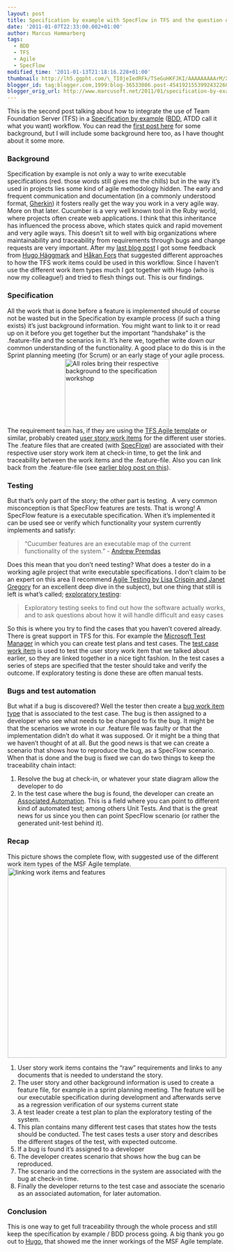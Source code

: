 ```yaml
---
layout: post
title: Specification by example with SpecFlow in TFS and the question of traceability
date: '2011-01-07T22:33:00.002+01:00'
author: Marcus Hammarberg
tags:
  - BDD
  - TFS
  - Agile
  - SpecFlow
modified_time: '2011-01-13T21:18:16.228+01:00'
thumbnail: http://lh5.ggpht.com/\_TI0jeIedRFk/TSeGuHKFJKI/AAAAAAAAArM/XjCCauGjlF0/s72-c/specws_thumb%5B2%5D.jpg?imgmax=800
blogger_id: tag:blogger.com,1999:blog-36533086.post-4541921553992432260
blogger_orig_url: http://www.marcusoft.net/2011/01/specification-by-example-with-specflow.html
---
```


This is the second post talking about how to integrate the use of
Team Foundation Server (TFS) in a
<a href="http://specificationbyexample.com/"
target="_blank">Specification by example</a>
(<a href="http://en.wikipedia.org/wiki/Behavior_Driven_Development"
target="_blank">BDD</a>, ATDD call it what you want) workflow. You can
read the <a
href="http://www.marcusoft.net/2010/12/managing-bdd-features-in-your-project.html"
target="_blank">first post here</a> for some background, but I will
include some background here too, as I have thought about it some
more.

### Background

Specification by example is not only a way to write executable
specifications (red. those words still gives me the chills) but in the
way it’s used in projects lies some kind of agile methodology hidden.
The early and frequent communication and documentation (in a commonly
understood format,
<a href="https://github.com/aslakhellesoy/cucumber/wiki/gherkin"
target="_blank">Gherkin</a>) it fosters really get the way you work in a
very agile way. More on that later.
Cucumber is a very well known tool in the Ruby world, where projects
often create web applications. I think that this inheritance has
influenced the process above, which states quick and rapid movement and
very agile ways.
This doesn’t sit to well with big organizations where maintainability
and traceability from requirements through bugs and change requests are
very important.
After my <a
href="http://www.marcusoft.net/2010/12/managing-bdd-features-in-your-project.html"
target="_blank">last blog post</a> I got some feedback from
<a href="http://www.hugohaggmark.com/" target="_blank">Hugo Häggmark</a>
and <a href="http://hakanforss.wordpress.com/" target="_blank">Håkan
Fors</a> that suggested different approaches to how the TFS work items
could be used in this workflow. Since I haven’t use the different work
item types much I got together with Hugo (who is now my colleague!) and
tried to flesh things out. This is our findings.

### Specification

All the work that is done before a feature is implemented should of
course not be wasted but in the Specification by example process (if
such a thing exists) it’s just background information. You might want to
link to it or read up on it before you get together but the important
“handshake” is the .feature-file and the scenarios in it.
It’s here we, together write down our common understanding of the
functionality. A good place to do this is in the Sprint planning meeting
(for Scrum) or an early stage of your agile process.
[<img
src="http://lh5.ggpht.com/_TI0jeIedRFk/TSeGuHKFJKI/AAAAAAAAArM/XjCCauGjlF0/specws_thumb%5B2%5D.jpg?imgmax=800"
title="All roles bring their respective background to the specification workshop"
data-border="0"
style="background-image: none; border-bottom-width: 0px; border-left-width: 0px; border-right-width: 0px; border-top-width: 0px; display: block; float: none; margin-left: auto; margin-right: auto; padding-left: 0px; padding-right: 0px; padding-top: 0px;"
width="240" height="156"
alt="All roles bring their respective background to the specification workshop" />](http://lh5.ggpht.com/_TI0jeIedRFk/TSeGtaWUfhI/AAAAAAAAArI/9OIHeyCXRuY/s1600-h/specws%5B4%5D.jpg)
The requirement team has, if they are using the
<a href="http://msdn.microsoft.com/en-us/library/dd997897.aspx"
target="_blank">TFS Agile template</a> or similar, probably created
<a href="http://msdn.microsoft.com/en-us/library/dd380634.aspx"
target="_blank">user story work items</a> for the different user
stories. The .feature files that are created (with
<a href="http://www.specflow.org/" target="_blank">SpecFlow</a>) are
associated with their respective user story work item at check-in time,
to get the link and traceability between the work items and the
.feature-file. Also you can link back from the .feature-file (see <a
href="http://www.marcusoft.net/2010/12/managing-bdd-features-in-your-project.html"
target="_blank">earlier blog post on this</a>).

### Testing

But that’s only part of the story; the other part is testing.  A very
common misconception is that SpecFlow features are tests. That is wrong!
A SpecFlow feature is a executable specification. When it’s implemented
it can be used see or verify which functionality your system currently
implements and satisfy:

> “Cucumber features are an executable map of the current
> functionality of the system.” - <a
> href="http://groups.google.com/group/behaviordrivendevelopment/msg/e8b983ae5b433b99?pli=1"
> target="_blank">Andrew Premdas</a>

Does this mean that you don’t need testing? What does a tester do in a
working agile project that write executable specifications.
I don’t claim to be an expert on this area (I recommend <a
href="http://www.amazon.com/Agile-Testing-Practical-Guide-Testers/dp/0321534468"
target="_blank">Agile Testing by Lisa Crispin and Janet Gregory</a> for
an excellent deep dive in the subject), but one thing that still is left
is what’s called;
<a href="http://en.wikipedia.org/wiki/Exploratory_testing"
target="_blank">exploratory testing</a>:

> Exploratory testing seeks to find out how the software actually works,
> and to ask questions about how it will handle difficult and easy cases

So this is where you try to find the cases that you haven’t covered
already. There is great support in TFS for this. For example the
<a href="http://msdn.microsoft.com/en-us/library/bb385901.aspx"
target="_blank">Microsoft Test Manager</a> in which you can create test
plans and test cases.
The <a href="http://msdn.microsoft.com/en-us/library/dd380712.aspx"
target="_blank">test case work item</a> is used to test the user story
work item that we talked about earlier, so they are linked together in a
nice tight fashion. In the test cases a series of steps are specified
that the tester should take and verify the outcome. If exploratory
testing is done these are often manual tests.

### Bugs and test automation

But what if a bug is discovered? Well the tester then create a
<a href="http://msdn.microsoft.com/en-us/library/dd380645.aspx"
target="_blank">bug work item type</a> that is associated to the test
case.
The bug is then assigned to a developer who see what needs to be changed
to fix the bug. It might be that the scenarios we wrote in our .feature
file was faulty or that the implementation didn’t do what it was
supposed. Or it might be a thing that we haven’t thought of at all.
But the good news is that we can create a scenario that shows how to
reproduce the bug, as a SpecFlow scenario. When that is done and the bug
is fixed we can do two things to keep the traceability chain intact:

1. Resolve the bug at check-in, or whatever your state diagram allow
    the developer to do
2. In the test case where the bug is found, the developer can create an
    <a href="http://msdn.microsoft.com/en-us/library/dd553273.aspx"
    target="_blank">Associated Automation</a>. This is a field where you
    can point to different kind of automated test; among others Unit
    Tests. And that is the great news for us since you then can point
    SpecFlow scenario (or rather the generated unit-test behind it).

### Recap

This picture shows the complete flow, with suggested use of the
different work item types of the MSF Agile template.
[<img
src="http://lh6.ggpht.com/_TI0jeIedRFk/TSg0Y946GVI/AAAAAAAAArc/ZZdv-V7Cn1I/linking%20work%20items%20and%20features_thumb%5B10%5D.png?imgmax=800"
title="linking work items and features" data-border="0"
style="background-image: none; border-bottom: 0px; border-left: 0px; border-right: 0px; border-top: 0px; display: block; float: none; margin-left: auto; margin-right: auto; padding-left: 0px; padding-right: 0px; padding-top: 0px;"
width="502" height="437" alt="linking work items and features" />](http://lh5.ggpht.com/_TI0jeIedRFk/TSg0YPS8k-I/AAAAAAAAArY/wAktg6mYekY/s1600-h/linking%20work%20items%20and%20features%5B8%5D.png)

1. User story work items contains the “raw” requirements and links to
    any documents that is needed to understand the story.
2. The user story and other background information is used to create a
    feature file, for example in a sprint planning meeting.
    The feature will be our executable specification during development
    and afterwards serve as a regression verification of our systems
    current state
3. A test leader create a test plan to plan the exploratory testing of
    the system.
4. This plan contains many different test cases that states how the
    tests should be conducted. The test cases tests a user story and
    describes the different stages of the test, with expected outcome.
5. If a bug is found it’s assigned to a developer
6. The developer creates scenario that shows how the bug can be
    reproduced.
7. The scenario and the corrections in the system are associated with
    the bug at check-in time.
8. Finally the developer returns to the test case and associate the
    scenario as an associated automation, for later automation.

### Conclusion

This is one way to get full traceability through the whole process and
still keep the specification by example / BDD process going.
A big thank you go out to
<a href="http://www.hugohaggmark.com/" target="_blank">Hugo</a>, that
showed me the inner workings of the MSF Agile template.
